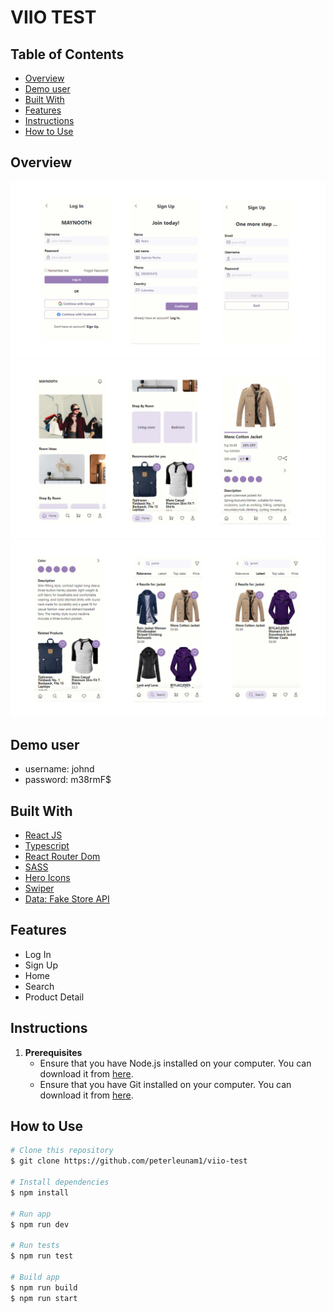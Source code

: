 # VIIO TEST

## Table of Contents

- [Overview](#overview)
- [Demo user](#demo-user)
- [Built With](#built-with)
- [Features](#features)
- [Instructions](#instructions)
- [How to Use](#how-to-use)

## Overview
![Auth](./src/assets/images/Diapositiva1.PNG)
![Home](./src/assets/images/Diapositiva2.PNG)
![Search](./src/assets/images/Diapositiva3.PNG)

## Demo user
- username: johnd
- password: m38rmF$

## Built With

- [React JS](https://reactjs.org/)
- [Typescript](https://www.typescriptlang.org/)
- [React Router Dom](https://reactrouter.com/en/main)
- [SASS](https://sass-lang.com/)
- [Hero Icons](https://heroicons.com/)
- [Swiper](https://swiperjs.com/)
- [Data: Fake Store API](https://fakestoreapi.com/)

## Features
- Log In
- Sign Up
- Home
- Search
- Product Detail

## Instructions
1. **Prerequisites**
   - Ensure that you have Node.js installed on your computer. You can download it from [here](https://nodejs.org/es/).
   - Ensure that you have Git installed on your computer. You can download it from [here](https://git-scm.com/downloads).

## How to Use

   ```bash
   # Clone this repository
   $ git clone https://github.com/peterleunam1/viio-test

   # Install dependencies
   $ npm install 

   # Run app
   $ npm run dev 

   # Run tests
   $ npm run test

   # Build app
   $ npm run build
   $ npm run start
   ```


